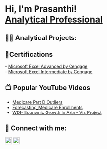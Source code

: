<!-- https://www.youtube.com/watch?v=zgqfWLHNKLk -->
<h1>Hi, I'm Prasanthi! <br/><a href="https://www.linkedin.com/in/prasanthi-gajjala-b8ab8b25a/">Analytical Professional</a> <!-- <a href="https://www.youtube.com/c/joshmadakor">YouTuber</a></h1> -->


              
<h2>👨‍💻 Analytical Projects:</h2>

<!--
- <b>Data Structures and Algorithms Practice (AlgoExpert)</b>
  - [Praciting DS & Algos in Python](https://github.com/joshmadakor1/Algorithms-Practice)
- <b>Full Stack Web App (React, NodeJS, Azure, and Machine Learning Components)</b>
  - [Image Analysis Middleware](https://github.com/joshmadakor1/4chan-Image-Analysis-Middleware-C964) <b><i>(Potentially NSFW)</b></i>
- <b>PowerShell</b>
  - [Windows EventLog: Failed RDP Logins Source IP to full GeoData Conversion](https://github.com/joshmadakor1/Sentinel-Lab)
  - [JWipe (Disk Wiping Utility)](https://github.com/joshmadakor1/Jwipe.PowerShell)
  - [Active Directory Bulk User Creation](https://github.com/joshmadakor1/AD_PS)
  - [FIM (File Integrity Monitor)](https://github.com/joshmadakor1/PowerShell-Integrity-FIM)
- <b>C# (.NET Desktop Applications)</b>
  - [Ransomware Proof of Concept (Encrypter)](https://github.com/joshmadakor1/EncrypterPOC)
  - [Ransomware Proof of Concept (Decrypter)](https://github.com/joshmadakor1/DecrypterPOC)
  - [Keylogger with Email Capability](https://github.com/joshmadakor1/Key-Logger-With-Email)
- <b>Python</b>
  - [Package Delivery Application (Datastructures and Algorithms Demo)](https://github.com/joshmadakor1/Package-Delivery-Pathfinding-Algorithm)
-->

<h2> 📄Certifications </h2>
- <a href="https://achievement.cengage.com/561726c1-71a6-4e1c-b3aa-fd91c43751b4">Microsoft Excel Advanced by Cengage</a> <br/>
- <a href="https://achievement.cengage.com/f8fe02c7-3200-4c63-9aab-76d15710ddc0">Microsoft Excel Intermediate by Cengage</a>


<h2>📺 Popular YouTube Videos</h2>

- [Medicare Part D Outliers](https://youtu.be/HwHeZYQX0Dw)
- [Forecasting_Medicare Enrollments](https://youtu.be/LENcpQoZQRA)
- [WDI- Economic Growth in Asia - Viz Project](https://youtu.be/3mcmXTgRXbE)


<h2> 🤳 Connect with me:</h2>

[<img align="left" alt="JoshMadakor | YouTube" width="22px" src="https://cdn.jsdelivr.net/npm/simple-icons@v3/icons/youtube.svg" />][youtube]
[<img align="left" alt="JoshMadakor | LinkedIn" width="22px" src="https://cdn.jsdelivr.net/npm/simple-icons@v3/icons/linkedin.svg" />][linkedin]


[youtube]: https://www.youtube.com/c/joshmadakor
[linkedin]: https://linkedin.com/in/prasanthi-gajjala-b8ab8b25a/

<!--
[<img align="left" alt="JoshMadakor | Instagram" width="22px" src="https://cdn.jsdelivr.net/npm/simple-icons@v3/icons/instagram.svg" />][instagram]
[<img align="left" alt="JoshMadakor | Twitter" width="22px" src="https://cdn.jsdelivr.net/npm/simple-icons@v3/icons/twitter.svg" />][twitter]
[twitter]: https://twitter.com/joshmadakor
[instagram]: https://www.instagram.com/joshmadakor/


**gajjalainsights/gajjalainsights** is a ✨ _special_ ✨ repository because its `README.md` (this file) appears on your GitHub profile.

Here are some ideas to get you started:

- 🔭 I’m currently working on ...
- 🌱 I’m currently learning ...
- 👯 I’m looking to collaborate on ...
- 🤔 I’m looking for help with ...
- 💬 Ask me about ...
- 📫 How to reach me: ...
- 😄 Pronouns: ...
- ⚡ Fun fact: ...
-->
